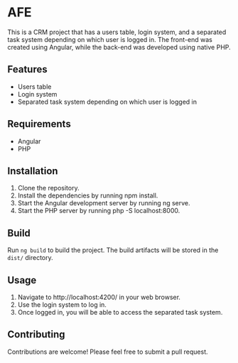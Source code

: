 # AFE

This is a CRM project that has a users table, login system, and a separated task system depending on which user is logged in. The front-end was created using Angular, while the back-end was developed using native PHP.

## Features

* Users table
* Login system
* Separated task system depending on which user is logged in

## Requirements

* Angular
* PHP

## Installation

1. Clone the repository.
2. Install the dependencies by running npm install.
3. Start the Angular development server by running ng serve.
4. Start the PHP server by running php -S localhost:8000.

## Build

Run `ng build` to build the project. The build artifacts will be stored in the `dist/` directory.

## Usage

1. Navigate to http://localhost:4200/ in your web browser.
2. Use the login system to log in.
3. Once logged in, you will be able to access the separated task system.

## Contributing

Contributions are welcome! Please feel free to submit a pull request.
